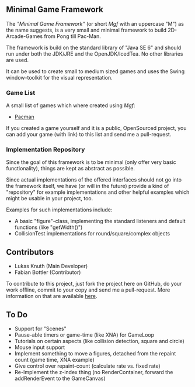 ## Minimal Game Framework

The *"Minimal Game Framework"* (or short *Mgf* with an uppercase "M") as the name suggests, is a very small and minimal framework to build 2D-Arcade-Games from Pong till Pac-Man.

The framework is build on the standard library of "Java SE 6" and should run under both the JDK/JRE and the OpenJDK/IcedTea. No other libraries are used.

It can be used to create small to medium sized games and uses the Swing window-toolkit for the visual representation.

### Game List

A small list of games which where created using *Mgf*:

* [Pacman](https://bitbucket.org/LukasKnuth/pacman)

If you created a game yourself and it is a public, OpenSourced project, you can add your game (with link) to this list and send me a pull-request.

### Implementation Repository

Since the goal of this framework is to be minimal (only offer very basic functionality), things are kept as abstract as possible.

Since actual implementations of the offered interfaces should not go into the framework itself, we have (or will in the future) provide a kind of "repository" for example implementations and other helpful examples which might be usable in your project, too.

Examples for such implementations include:

* A basic "figure"-class, implementing the standard listeners and default functions (like "getWidth()")
* CollisionTest implementations for round/square/complex objects

## Contributors

* Lukas Knuth (Main Developer)
* Fabian Bottler (Contributor)

To contribute to this project, just fork the project here on GitHub, do your work offline, commit to your copy and send me a pull-request. More information on that are available [here](http://git-scm.com/book/en/Distributed-Git-Contributing-to-a-Project).

## To Do

* Support for "Scenes"
* Pause-able timers or game-time (like XNA) for GameLoop
* Tutorials on certain aspects (like collision detection, square and circle)
* Mouse input support
* Implement something to move a figures, detached from the repaint count (game time, XNA example)
* Give control over repaint-count (calculate rate vs. fixed rate)
* Re-Implement the z-index thing (no RenderContainer, forward the addRenderEvent to the GameCanvas)